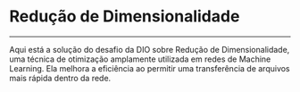 ﻿# Redução de Dimensionalidade
<hr>
Aqui está a solução do desafio da DIO sobre Redução de Dimensionalidade, uma técnica de otimização amplamente utilizada em redes de Machine Learning. Ela melhora a eficiência ao permitir uma transferência de arquivos mais rápida dentro da rede.
